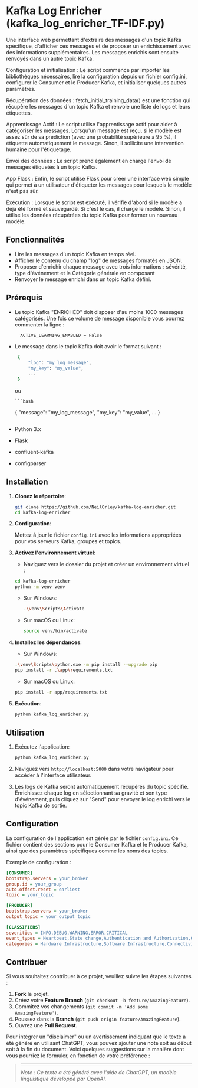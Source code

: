 # Kafka Log Enricher (kafka_log_enricher_TF-IDF.py)

Une interface web permettant d'extraire des messages d'un topic Kafka spécifique, d'afficher ces messages et de proposer un enrichissement avec des informations supplémentaires. Les messages enrichis sont ensuite renvoyés dans un autre topic Kafka.

Configuration et initialisation : Le script commence par importer les bibliothèques nécessaires, lire la configuration depuis un fichier config.ini, configurer le Consumer et le Producer Kafka, et initialiser quelques autres paramètres.

Récupération des données : fetch_initial_training_data() est une fonction qui récupère les messages d'un topic Kafka et renvoie une liste de logs et leurs étiquettes.

Apprentissage Actif : Le script utilise l'apprentissage actif pour aider à catégoriser les messages. Lorsqu'un message est reçu, si le modèle est assez sûr de sa prédiction (avec une probabilité supérieure à 95 %), il étiquette automatiquement le message. Sinon, il sollicite une intervention humaine pour l'étiquetage.

Envoi des données : Le script prend également en charge l'envoi de messages étiquetés à un topic Kafka.

App Flask : Enfin, le script utilise Flask pour créer une interface web simple qui permet à un utilisateur d'étiqueter les messages pour lesquels le modèle n'est pas sûr.

Exécution : Lorsque le script est exécuté, il vérifie d'abord si le modèle a déjà été formé et sauvegardé. Si c'est le cas, il charge le modèle. Sinon, il utilise les données récupérées du topic Kafka pour former un nouveau modèle.

## Fonctionnalités

- Lire les messages d'un topic Kafka en temps réel.
- Afficher le contenu du champ "log" de messages formatés en JSON.
- Proposer d'enrichir chaque message avec trois informations : sévérité, type d'événement et la Catégorie générale en composant
- Renvoyer le message enrichi dans un topic Kafka défini.

## Prérequis

- Le topic Kafka "ENRICHED" doit disposer d'au moins 1000 messages catégorisés. Une fois ce volume de message disponible vous pourrez commenter la ligne :

  ```bash
    ACTIVE_LEARNING_ENABLED = False
  ```

- Le message dans le topic Kafka doit avoir le format suivant :

   ```bash
    {
        "log": "my_log_message",
        "my_key": "my_value",
        ...
    }
   ```

   ou

      ```bash
    {
        "message": "my_log_message",
        "my_key": "my_value",
        ...
    }
   ```

- Python 3.x
- Flask
- confluent-kafka
- configparser

## Installation

1. **Clonez le répertoire**:

   ```bash
   git clone https://github.com/NeilOrley/kafka-log-enricher.git
   cd kafka-log-enricher
   ```

2. **Configuration**:

   Mettez à jour le fichier `config.ini` avec les informations appropriées pour vos serveurs Kafka, groupes et topics.

3. **Activez l'environnement virtuel**:

   - Naviguez vers le dossier du projet et créer un environnement virtuel :
    ```bash
    cd kafka-log-enricher
    python -m venv venv
    ```

   - Sur Windows:
     ```bash
     .\venv\Scripts\Activate
     ```

   - Sur macOS ou Linux:
     ```bash
     source venv/bin/activate
     ```

4. **Installez les dépendances**:

   - Sur Windows:
   ```bash
   .\venv\Scripts\python.exe -m pip install --upgrade pip
   pip install -r .\app\requirements.txt
   ```

   - Sur macOS ou Linux:
   ```bash
   pip install -r app/requirements.txt
   ```

5. **Exécution**:

   ```bash
   python kafka_log_enricher.py
   ```

## Utilisation

1. Exécutez l'application:

   ```bash
   python kafka_log_enricher.py
   ```

2. Naviguez vers `http://localhost:5000` dans votre navigateur pour accéder à l'interface utilisateur.

3. Les logs de Kafka seront automatiquement récupérés du topic spécifié. Enrichissez chaque log en sélectionnant sa gravité et son type d'événement, puis cliquez sur "Send" pour envoyer le log enrichi vers le topic Kafka de sortie.


## Configuration

La configuration de l'application est gérée par le fichier `config.ini`. Ce fichier contient des sections pour le Consumer Kafka et le Producer Kafka, ainsi que des paramètres spécifiques comme les noms des topics.

Exemple de configuration :

```ini
[CONSUMER]
bootstrap.servers = your_broker
group.id = your_group
auto.offset.reset = earliest
topic = your_topic

[PRODUCER]
bootstrap.servers = your_broker
output_topic = your_output_topic

[CLASSIFIERS]
severities = INFO,DEBUG,WARNING,ERROR,CRITICAL
event_types = Heartbeat,State change,Authentication and Authorization,Operations on files and apps,Network Communication,Security and Anomalies,Performance and Resources,User Interactions,Useless
categories = Hardware Infrastructure,Software Infrastructure,Connectivity and Security,Datas,Application & Middleware,Monitoring & Logging,Automation & CI/CD,Uncategorized
```

## Contribuer

Si vous souhaitez contribuer à ce projet, veuillez suivre les étapes suivantes :

1. **Fork** le projet.
2. Créez votre **Feature Branch** (`git checkout -b feature/AmazingFeature`).
3. Commitez vos changements (`git commit -m 'Add some AmazingFeature'`).
4. Poussez dans la **Branch** (`git push origin feature/AmazingFeature`).
5. Ouvrez une **Pull Request**.


Pour intégrer un "disclaimer" ou un avertissement indiquant que le texte a été généré en utilisant ChatGPT, vous pouvez ajouter une note soit au début soit à la fin du document. Voici quelques suggestions sur la manière dont vous pourriez le formuler, en fonction de votre préférence :


> ---
>
> _Note : Ce texte a été généré avec l'aide de ChatGPT, un modèle linguistique développé par OpenAI._
